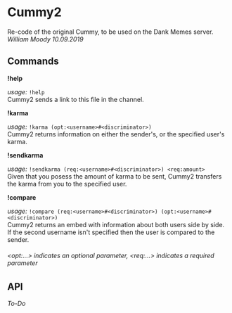 # Cummy2

Re-code of the original Cummy, to be used on the Dank Memes server. <br>
_William Moody 10.09.2019_ <br>

## Commands

**!help**

_usage:_ `!help` <br>
Cummy2 sends a link to this file in the channel.


**!karma**

_usage:_ `!karma (opt:<username>#<discriminator>)` <br>
Cummy2 returns information on either the sender's, or the specified user's karma.


**!sendkarma**

_usage:_ `!sendkarma (req:<username>#<discriminator>) <req:amount>` <br>
Given that you posess the amount of karma to be sent, Cummy2 transfers the karma from you to the specified user.

**!compare**

_usage:_ `!compare (req:<username>#<discriminator>) (opt:<username>#<discriminator>)` <br>
Cummy2 returns an embed with information about both users side by side. If the second username isn't specified then the user is compared to the sender.

###### _\<opt:...\> indicates an optional parameter, \<req:...\> indicates a required parameter_

## API

_To-Do_
